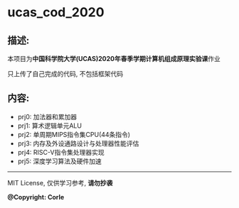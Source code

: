 # ucas\_cod\_2020

## 描述:

本项目为**中国科学院大学(UCAS)**2020年春季学期**计算机组成原理实验课**作业

只上传了自己完成的代码, 不包括框架代码


## 内容:

- prj0: 加法器和累加器
- prj1: 算术逻辑单元ALU
- prj2: 单周期MIPS指令集CPU(44条指令)
- prj3: 内存及外设通路设计与处理器性能评估
- prj4: RISC-V指令集处理器实现
- prj5: 深度学习算法及硬件加速


----------

MIT License, 仅供学习参考, **请勿抄袭**

**@Copyright: Corle**
